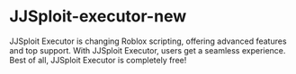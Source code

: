 # JJSploit-executor-new
JJSploit Executor is changing Roblox scripting, offering advanced features and top support. With JJSploit Executor, users get a seamless experience. Best of all, JJSploit Executor is completely free!
